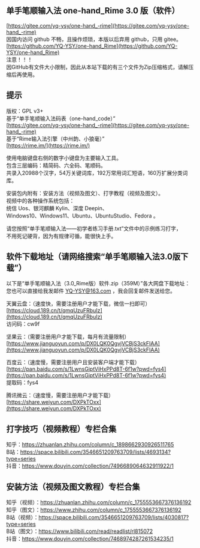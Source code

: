 单手笔顺输入法 one-hand_Rime 3.0 版（软件）
------
[https://gitee.com/yq-ysy/one-hand_-rime](https://gitee.com/yq-ysy/one-hand_-rime)<br>
因国内访问 github 不畅，且操作烦琐，本版以后弃用 github，只用 gitee。<br>
[https://github.com/YQ-YSY/one-hand_Rime](https://github.com/YQ-YSY/one-hand_Rime)<br>
注意！！！<br>
因GitHub有文件大小限制，因此从本站下载的有三个文件为Zip压缩格式，请解压缩后再使用。<br>

提示
------
版权：GPL v3+ <br>
基于“单手笔顺输入法码表（one-hand_code）” <br>
[https://gitee.com/yq-ysy/one-hand_-rime](https://gitee.com/yq-ysy/one-hand_-rime) <br>
基于“Rime输入法引擎（中州韵、小狼毫）” <br>
[https://rime.im/](https://rime.im/) <br>

使用电脑键盘右侧的数字小键盘为主要输入工具。<br>
包含三层编码：精简码、六全码、笔顺码。<br>
共录入20988个汉字，54万关键词库，192万常用词汇短语，160万扩展分类词库。<br>

安装包内附有：安装方法（视频及图文）、打字教程（视频及图文）。<br>
视频中的各种操作系统包括：<br>
统信 Uos、银河麒麟 Kylin、深度 Deepin、<br>
Windows10、Windows11、Ubuntu、UbuntuStudio、Fedora 。<br>

请您按照“单手笔顺输入法——初学者练习手册.txt”文件中的示例练习打字，<br>
不用死记硬背，因为有规律可循，能很快上手。<br>

软件下载地址（请网络搜索“单手笔顺输入法3.0版下载”）
------
以下是“单手笔顺输入法（3.0_Rime版）软件.zip（359M）”各大网盘下载地址：<br>
您也可以直接给我发邮件 YQ-YSY@163.com ，我会回复邮件发送给您。<br>

天翼云盘：（速度快，需要注册用户才能下载，微信一扫即可）<br>
[https://cloud.189.cn/t/qmqUzuFRbuIz](https://cloud.189.cn/t/qmqUzuFRbuIz)<br>
访问码：cw9f<br>

坚果云：（需要注册用户才能下载，每月有流量限制）<br>
[https://www.jianguoyun.com/p/DX0LQK0QgvjVCBjS3ckFIAA](https://www.jianguoyun.com/p/DX0LQK0QgvjVCBjS3ckFIAA)<br>

百度云：（速度慢，需要注册用户且安装客户端才能下载）<br>
[https://pan.baidu.com/s/1LwnsGiptViHxPPd8T-6f1w?pwd=fys4](https://pan.baidu.com/s/1LwnsGiptViHxPPd8T-6f1w?pwd=fys4)<br>
提取码：fys4<br>

腾讯微云：（速度慢，需要注册用户才能下载）<br>
[https://share.weiyun.com/DXPkTOxx](https://share.weiyun.com/DXPkTOxx)<br>

打字技巧（视频教程）专栏合集
------
知乎：https://zhuanlan.zhihu.com/column/c_1898662930926511765 <br>
B站：https://space.bilibili.com/3546651209763709/lists/4693134?type=series <br>
抖音：https://www.douyin.com/collection/7496689064632911922/1 <br>

安装方法（视频及图文教程）专栏合集
------
知乎（视频）：https://zhuanlan.zhihu.com/column/c_1755553667376136192 <br>
知乎（图文）：https://www.zhihu.com/column/c_1755553667376136192 <br>
B站（视频）：https://space.bilibili.com/3546651209763709/lists/4030817?type=series <br>
B站（图文）：https://www.bilibili.com/read/readlist/rl815072 <br>
抖音：https://www.douyin.com/collection/7468974287261534235/1 <br>
